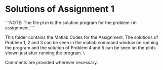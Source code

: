 # Solutions of Assignment 1
```NOTE: The file *pi.m* is the solution program for the problem i in assignment.````

This folder contains the Matlab Codes for the Assignment. The solutions 
of Problem 1, 2 and 3 can be seen in the matlab command window on running
the program and the solution of Problem 4 and 5 can be seen on the plots
shown just after running the program. \

Comments are provided wherever necessary.
